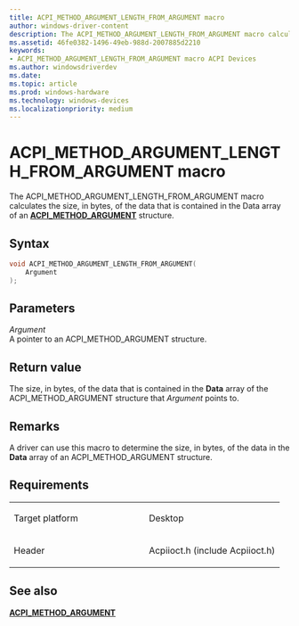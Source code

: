 ```yaml
---
title: ACPI_METHOD_ARGUMENT_LENGTH_FROM_ARGUMENT macro
author: windows-driver-content
description: The ACPI_METHOD_ARGUMENT_LENGTH_FROM_ARGUMENT macro calculates the size, in bytes, of the data that is contained in the Data array of an ACPI_METHOD_ARGUMENT structure.
ms.assetid: 46fe0382-1496-49eb-988d-2007885d2210
keywords: 
- ACPI_METHOD_ARGUMENT_LENGTH_FROM_ARGUMENT macro ACPI Devices
ms.author: windowsdriverdev
ms.date:
ms.topic: article
ms.prod: windows-hardware
ms.technology: windows-devices
ms.localizationpriority: medium
---
```


# ACPI\_METHOD\_ARGUMENT\_LENGTH\_FROM\_ARGUMENT macro


The ACPI\_METHOD\_ARGUMENT\_LENGTH\_FROM\_ARGUMENT macro calculates the size, in bytes, of the data that is contained in the Data array of an [**ACPI\_METHOD\_ARGUMENT**](https://msdn.microsoft.com/library/windows/hardware/ff536125) structure.

Syntax
------

```cpp
void ACPI_METHOD_ARGUMENT_LENGTH_FROM_ARGUMENT(
    Argument
);
```

Parameters
----------

*Argument*   
A pointer to an ACPI\_METHOD\_ARGUMENT structure.

Return value
------------

The size, in bytes, of the data that is contained in the **Data** array of the ACPI\_METHOD\_ARGUMENT structure that *Argument* points to.

Remarks
-------

A driver can use this macro to determine the size, in bytes, of the data in the **Data** array of an ACPI\_METHOD\_ARGUMENT structure.

Requirements
------------

<table>
<colgroup>
<col width="50%" />
<col width="50%" />
</colgroup>
<tbody>
<tr>
<td><p>Target platform</p></td>
<td>Desktop</td>
</tr>
<tr>
<td><p>Header</p></td>
<td>Acpiioct.h (include Acpiioct.h)</td>
</tr>
</tbody>
</table>

## See also


[**ACPI\_METHOD\_ARGUMENT**](https://msdn.microsoft.com/library/windows/hardware/ff536125)

 

 




